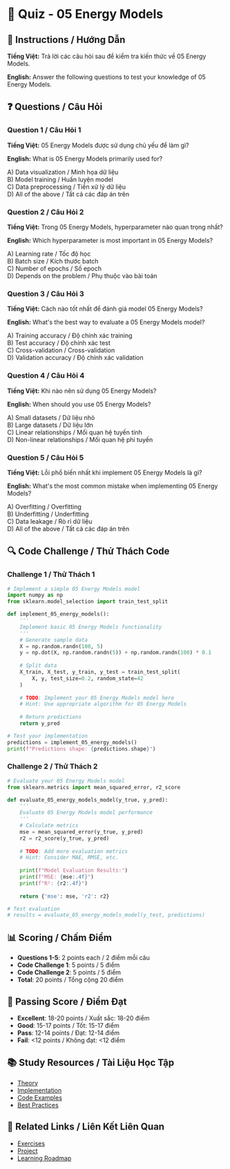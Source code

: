 # 🧠 Quiz - 05 Energy Models

## 📝 Instructions / Hướng Dẫn

**Tiếng Việt:** Trả lời các câu hỏi sau để kiểm tra kiến thức về 05 Energy Models.

**English:** Answer the following questions to test your knowledge of 05 Energy Models.

## ❓ Questions / Câu Hỏi

### Question 1 / Câu Hỏi 1
**Tiếng Việt:** 05 Energy Models được sử dụng chủ yếu để làm gì?

**English:** What is 05 Energy Models primarily used for?

A) Data visualization / Minh họa dữ liệu  
B) Model training / Huấn luyện model  
C) Data preprocessing / Tiền xử lý dữ liệu  
D) All of the above / Tất cả các đáp án trên

### Question 2 / Câu Hỏi 2
**Tiếng Việt:** Trong 05 Energy Models, hyperparameter nào quan trọng nhất?

**English:** Which hyperparameter is most important in 05 Energy Models?

A) Learning rate / Tốc độ học  
B) Batch size / Kích thước batch  
C) Number of epochs / Số epoch  
D) Depends on the problem / Phụ thuộc vào bài toán

### Question 3 / Câu Hỏi 3
**Tiếng Việt:** Cách nào tốt nhất để đánh giá model 05 Energy Models?

**English:** What's the best way to evaluate a 05 Energy Models model?

A) Training accuracy / Độ chính xác training  
B) Test accuracy / Độ chính xác test  
C) Cross-validation / Cross-validation  
D) Validation accuracy / Độ chính xác validation

### Question 4 / Câu Hỏi 4
**Tiếng Việt:** Khi nào nên sử dụng 05 Energy Models?

**English:** When should you use 05 Energy Models?

A) Small datasets / Dữ liệu nhỏ  
B) Large datasets / Dữ liệu lớn  
C) Linear relationships / Mối quan hệ tuyến tính  
D) Non-linear relationships / Mối quan hệ phi tuyến

### Question 5 / Câu Hỏi 5
**Tiếng Việt:** Lỗi phổ biến nhất khi implement 05 Energy Models là gì?

**English:** What's the most common mistake when implementing 05 Energy Models?

A) Overfitting / Overfitting  
B) Underfitting / Underfitting  
C) Data leakage / Rò rỉ dữ liệu  
D) All of the above / Tất cả các đáp án trên

## 🔍 Code Challenge / Thử Thách Code

### Challenge 1 / Thử Thách 1
```python
# Implement a simple 05 Energy Models model
import numpy as np
from sklearn.model_selection import train_test_split

def implement_05_energy_models():
    '''
    Implement basic 05 Energy Models functionality
    '''
    # Generate sample data
    X = np.random.randn(100, 5)
    y = np.dot(X, np.random.randn(5)) + np.random.randn(100) * 0.1
    
    # Split data
    X_train, X_test, y_train, y_test = train_test_split(
        X, y, test_size=0.2, random_state=42
    )
    
    # TODO: Implement your 05 Energy Models model here
    # Hint: Use appropriate algorithm for 05 Energy Models
    
    # Return predictions
    return y_pred

# Test your implementation
predictions = implement_05_energy_models()
print(f"Predictions shape: {predictions.shape}")
```

### Challenge 2 / Thử Thách 2
```python
# Evaluate your 05 Energy Models model
from sklearn.metrics import mean_squared_error, r2_score

def evaluate_05_energy_models_model(y_true, y_pred):
    '''
    Evaluate 05 Energy Models model performance
    '''
    # Calculate metrics
    mse = mean_squared_error(y_true, y_pred)
    r2 = r2_score(y_true, y_pred)
    
    # TODO: Add more evaluation metrics
    # Hint: Consider MAE, RMSE, etc.
    
    print(f"Model Evaluation Results:")
    print(f"MSE: {mse:.4f}")
    print(f"R²: {r2:.4f}")
    
    return {'mse': mse, 'r2': r2}

# Test evaluation
# results = evaluate_05_energy_models_model(y_test, predictions)
```

## 📊 Scoring / Chấm Điểm

- **Questions 1-5**: 2 points each / 2 điểm mỗi câu
- **Code Challenge 1**: 5 points / 5 điểm
- **Code Challenge 2**: 5 points / 5 điểm
- **Total**: 20 points / Tổng cộng 20 điểm

## 🎯 Passing Score / Điểm Đạt

- **Excellent**: 18-20 points / Xuất sắc: 18-20 điểm
- **Good**: 15-17 points / Tốt: 15-17 điểm  
- **Pass**: 12-14 points / Đạt: 12-14 điểm
- **Fail**: <12 points / Không đạt: <12 điểm

## 📚 Study Resources / Tài Liệu Học Tập

- [Theory](./THEORY_05_energy_models.md)
- [Implementation](./IMPLEMENTATION_05_energy_models.md)
- [Code Examples](./CODE_EXAMPLES_05_energy_models.md)
- [Best Practices](./BEST_PRACTICES_05_energy_models.md)

## 🔗 Related Links / Liên Kết Liên Quan

- [Exercises](./EXERCISES_05_energy_models.md)
- [Project](./PROJECT_05_energy_models.md)
- [Learning Roadmap](./LEARNING_ROADMAP_05_energy_models.md)

